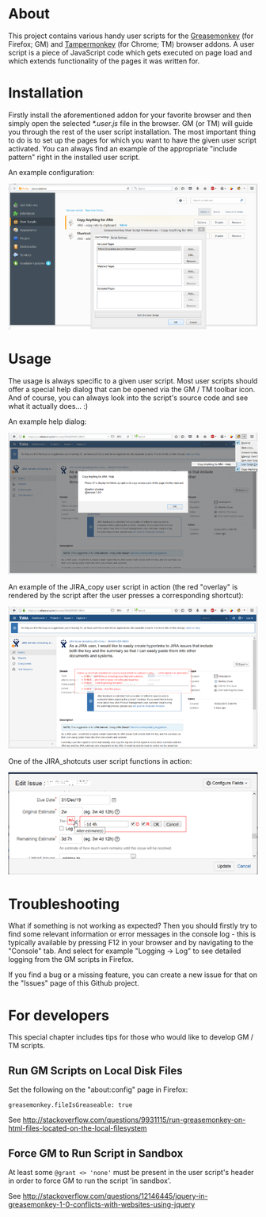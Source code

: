 # About

This project contains various handy user scripts for the [Greasemonkey](https://addons.mozilla.org/en-US/firefox/addon/greasemonkey/) (for Firefox; GM) and [Tampermonkey](https://chrome.google.com/webstore/detail/dhdgffkkebhmkfjojejmpbldmpobfkfo) (for Chrome; TM) browser addons. A user script is a piece of JavaScript code which gets executed on page load and which extends functionality of the pages it was written for. 

# Installation

Firstly install the aforementioned addon for your favorite browser and then simply open the selected *\*.user.js* file in the browser. GM (or TM) will guide you through the rest of the user script installation. The most important thing to do is to set up the pages for which you want to have the given user script activated. You can always find an example of the appropriate "include pattern" right in the installed user script.

An example configuration:

![screenshot](screenshots/JIRA_copy_GM-options.png)

# Usage

The usage is always specific to a given user script. Most user scripts should offer a special help dialog that can be opened via the GM / TM toolbar icon. And of course, you can always look into the script's source code and see what it actually does... :)

An example help dialog:

![screenshot](screenshots/JIRA_copy_help.png)

An example of the JIRA_copy user script in action (the red "overlay" is rendered by the script after the user presses a corresponding shortcut):

![screenshot](screenshots/JIRA_copy_usage.png)

One of the JIRA_shotcuts user script functions in action:

![screenshot](screenshots/JIRA_shortcuts_fn-alter-estim.png)

# Troubleshooting

What if something is not working as expected? Then you should firstly try to find some relevant information or error messages in the console log - this is typically available by pressing F12 in your browser and by navigating to the "Console" tab. And select for example "Logging -> Log" to see detailed logging from the GM scripts in Firefox.

If you find a bug or a missing feature, you can create a new issue for that on the "Issues" page of this Github project.

# For developers

This special chapter includes tips for those who would like to develop GM / TM scripts. 

## Run GM Scripts on Local Disk Files

Set the following on the "about:config" page in Firefox:

    greasemonkey.fileIsGreaseable: true

See http://stackoverflow.com/questions/9931115/run-greasemonkey-on-html-files-located-on-the-local-filesystem

## Force GM to Run Script in Sandbox

At least some `@grant <> 'none'` must be present in the user script's header in order to force GM to run the script 'in sandbox'.

See http://stackoverflow.com/questions/12146445/jquery-in-greasemonkey-1-0-conflicts-with-websites-using-jquery
